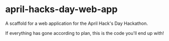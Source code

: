 # april-hacks-day-web-app
A scaffold for a web application for the April Hack's Day Hackathon.

If everything has gone according to plan, this is the code you'll end up with!
